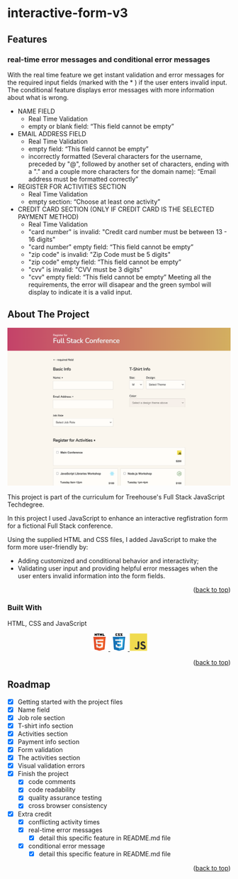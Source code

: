 # interactive-form-v3

<!-- FEATURES -->

## Features

### real-time error messages and conditional error messages

With the real time feature we get instant validation and error messages for the required input fields (marked with the \* ) if the user enters invalid input.
The conditional feature displays error messages with more information about what is wrong.
- NAME FIELD
  - Real Time Validation
  - empty or blank field: “This field cannot be empty”
- EMAIL ADDRESS FIELD
  - Real Time Validation
  - empty field: “This field cannot be empty”
  - incorrectly formatted (Several characters for the username, preceded by "@", followed by another set of characters, ending with a "." and a couple more characters for the domain name): “Email address must be formatted correctly”
- REGISTER FOR ACTIVITIES SECTION
  - Real Time Validation
  - empty section: “Choose at least one activity”
- CREDIT CARD SECTION (ONLY IF CREDIT CARD IS THE SELECTED PAYMENT METHOD)
  - Real Time Validation
  - "card number" is invalid: "Credit card number must be between 13 - 16 digits"
  - "card number" empty field: “This field cannot be empty”
  - "zip code" is invalid: "Zip Code must be 5 digits"
  - "zip code" empty field: “This field cannot be empty”
  - "cvv" is invalid: "CVV must be 3 digits"
  - "cvv" empty field: “This field cannot be empty”
Meeting all the requirements, the error will disapear and the green symbol will display to indicate it is a valid input.

<!-- ABOUT THE PROJECT -->

## About The Project

![Product screenshot](<Screenshot 2023-09-22 at 1.39.50 PM.png>)

This project is part of the curriculum for Treehouse's Full Stack JavaScript Techdegree.

In this project I used JavaScript to enhance an interactive regfistration form for a fictional Full Stack conference.

Using the supplied HTML and CSS files, I added JavaScript to make the form more user-friendly by:

- Adding customized and conditional behavior and interactivity;
- Validating user input and providing helpful error messages when the user enters invalid information into the form fields.

<p align="right">(<a href="#readme-top">back to top</a>)</p>

<!-- BUILT WITH -->

### Built With

HTML, CSS and JavaScript

<p align="center"> <a href="https://www.w3.org/html/" target="_blank" rel="noreferrer"> <img src="https://raw.githubusercontent.com/devicons/devicon/master/icons/html5/html5-original-wordmark.svg" alt="html5" width="40" height="40"/> </a> <a href="https://www.w3schools.com/css/" target="_blank" rel="noreferrer"> <img src="https://raw.githubusercontent.com/devicons/devicon/master/icons/css3/css3-original-wordmark.svg" alt="css3" width="40" height="40"/> </a> <a href="https://developer.mozilla.org/en-US/docs/Web/JavaScript" target="_blank" rel="noreferrer"> <img src="https://raw.githubusercontent.com/devicons/devicon/master/icons/javascript/javascript-original.svg" alt="javascript" width="40" height="40"/> </a></p>

<p align="right">(<a href="#readme-top">back to top</a>)</p>

<!-- ROADMAP -->

## Roadmap

- [x] Getting started with the project files
- [x] Name field
- [x] Job role section
- [x] T-shirt info section
- [x] Activities section
- [x] Payment info section
- [x] Form validation
- [x] The activities section
- [x] Visual validation errors
- [x] Finish the project
  - [x] code comments
  - [x] code readability
  - [x] quality assurance testing
  - [x] cross browser consistency
- [x] Extra credit
  - [x] conflicting activity times
  - [x] real-time error messages
    - [x] detail this specific feature in README.md file
  - [x] conditional error message
    - [x] detail this specific feature in README.md file

<p align="right">(<a href="#readme-top">back to top</a>)</p>